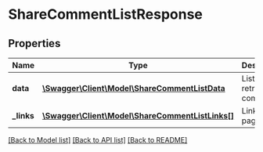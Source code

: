 # ShareCommentListResponse

## Properties
Name | Type | Description | Notes
------------ | ------------- | ------------- | -------------
**data** | [**\Swagger\Client\Model\ShareCommentListData**](ShareCommentListData.md) | List of all retrieved comments | 
**_links** | [**\Swagger\Client\Model\ShareCommentListLinks[]**](ShareCommentListLinks.md) | Links to pages | 

[[Back to Model list]](../README.md#documentation-for-models) [[Back to API list]](../README.md#documentation-for-api-endpoints) [[Back to README]](../README.md)



